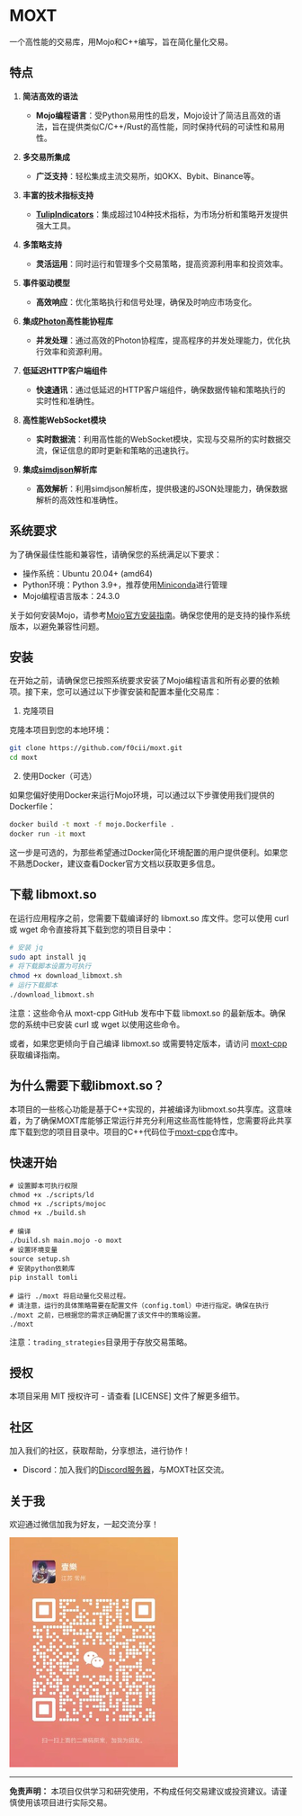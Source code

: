 # MOXT

一个高性能的交易库，用Mojo和C++编写，旨在简化量化交易。

## 特点

1. **简洁高效的语法**
   - **Mojo编程语言**：受Python易用性的启发，Mojo设计了简洁且高效的语法，旨在提供类似C/C++/Rust的高性能，同时保持代码的可读性和易用性。
   
2. **多交易所集成**
   - **广泛支持**：轻松集成主流交易所，如OKX、Bybit、Binance等。
   
3. **丰富的技术指标支持**
   - **[TulipIndicators](https://tulipindicators.org/)**：集成超过104种技术指标，为市场分析和策略开发提供强大工具。
   
4. **多策略支持**
   - **灵活运用**：同时运行和管理多个交易策略，提高资源利用率和投资效率。
   
5. **事件驱动模型**
   - **高效响应**：优化策略执行和信号处理，确保及时响应市场变化。
   
6. **集成[Photon](https://github.com/alibaba/PhotonLibOS)高性能协程库**
   - **并发处理**：通过高效的Photon协程库，提高程序的并发处理能力，优化执行效率和资源利用。
   
7. **低延迟HTTP客户端组件**
   - **快速通讯**：通过低延迟的HTTP客户端组件，确保数据传输和策略执行的实时性和准确性。
   
8. **高性能WebSocket模块**
   - **实时数据流**：利用高性能的WebSocket模块，实现与交易所的实时数据交流，保证信息的即时更新和策略的迅速执行。
   
9. **集成[simdjson](https://github.com/simdjson/simdjson)解析库**
   - **高效解析**：利用simdjson解析库，提供极速的JSON处理能力，确保数据解析的高效性和准确性。

## 系统要求

为了确保最佳性能和兼容性，请确保您的系统满足以下要求：

- 操作系统：Ubuntu 20.04+ (amd64)
- Python环境：Python 3.9+，推荐使用[Miniconda](https://docs.anaconda.com/free/miniconda/index.html)进行管理
- Mojo编程语言版本：24.3.0

关于如何安装Mojo，请参考[Mojo官方安装指南](https://docs.modular.com/mojo/manual/get-started/)。确保您使用的是支持的操作系统版本，以避免兼容性问题。

## 安装

在开始之前，请确保您已按照系统要求安装了Mojo编程语言和所有必要的依赖项。接下来，您可以通过以下步骤安装和配置本量化交易库：

1. 克隆项目

克隆本项目到您的本地环境：

```bash
git clone https://github.com/f0cii/moxt.git
cd moxt
```

2. 使用Docker（可选）

如果您偏好使用Docker来运行Mojo环境，可以通过以下步骤使用我们提供的Dockerfile：

```bash
docker build -t moxt -f mojo.Dockerfile .
docker run -it moxt
```

这一步是可选的，为那些希望通过Docker简化环境配置的用户提供便利。如果您不熟悉Docker，建议查看Docker官方文档以获取更多信息。

## 下载 libmoxt.so

在运行应用程序之前，您需要下载编译好的 libmoxt.so 库文件。您可以使用 curl 或 wget 命令直接将其下载到您的项目目录中：

```bash
# 安装 jq
sudo apt install jq
# 将下载脚本设置为可执行
chmod +x download_libmoxt.sh
# 运行下载脚本
./download_libmoxt.sh
```

注意：这些命令从 moxt-cpp GitHub 发布中下载 libmoxt.so 的最新版本。确保您的系统中已安装 curl 或 wget 以使用这些命令。

或者，如果您更倾向于自己编译 libmoxt.so 或需要特定版本，请访问 [moxt-cpp](https://github.com/f0cii/moxt-cpp) 获取编译指南。

## 为什么需要下载libmoxt.so？

本项目的一些核心功能是基于C++实现的，并被编译为libmoxt.so共享库。这意味着，为了确保MOXT库能够正常运行并充分利用这些高性能特性，您需要将此共享库下载到您的项目目录中。项目的C++代码位于[moxt-cpp](https://github.com/f0cii/moxt-cpp)仓库中。

## 快速开始

```mojo
# 设置脚本可执行权限
chmod +x ./scripts/ld
chmod +x ./scripts/mojoc
chmod +x ./build.sh

# 编译
./build.sh main.mojo -o moxt
# 设置环境变量
source setup.sh
# 安装python依赖库
pip install tomli

# 运行 ./moxt 将启动量化交易过程。
# 请注意，运行的具体策略需要在配置文件（config.toml）中进行指定。确保在执行 ./moxt 之前，已根据您的需求正确配置了该文件中的策略设置。
./moxt
```

注意：`trading_strategies`目录用于存放交易策略。

## 授权

本项目采用 MIT 授权许可 - 请查看 [LICENSE] 文件了解更多细节。

## 社区

加入我们的社区，获取帮助，分享想法，进行协作！

* Discord：加入我们的[Discord服务器](https://discord.gg/XE8KJhq8)，与MOXT社区交流。

## 关于我

欢迎通过微信加我为好友，一起交流分享！

![WeChat QR Code](https://raw.githubusercontent.com/f0cii/moxt/main/assets/wechat.jpg)

---

**免责声明：** 本项目仅供学习和研究使用，不构成任何交易建议或投资建议。请谨慎使用该项目进行实际交易。
